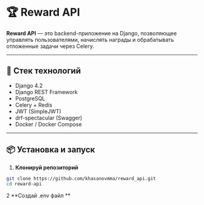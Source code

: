 # 🏆 Reward API

**Reward API** — это backend-приложение на Django, позволяющее управлять пользователями, начислять награды и обрабатывать отложенные задачи через Celery.

---

## 🚀 Стек технологий

- Django 4.2
- Django REST Framework
- PostgreSQL
- Celery + Redis
- JWT (SimpleJWT)
- drf-spectacular (Swagger)
- Docker / Docker Compose

---

## 📦 Установка и запуск

1. **Клонируй репозиторий**

```bash
git clone https://github.com/khasanovmma/reward_api.git
cd reward-api
```

2 **Создай .env файл **
